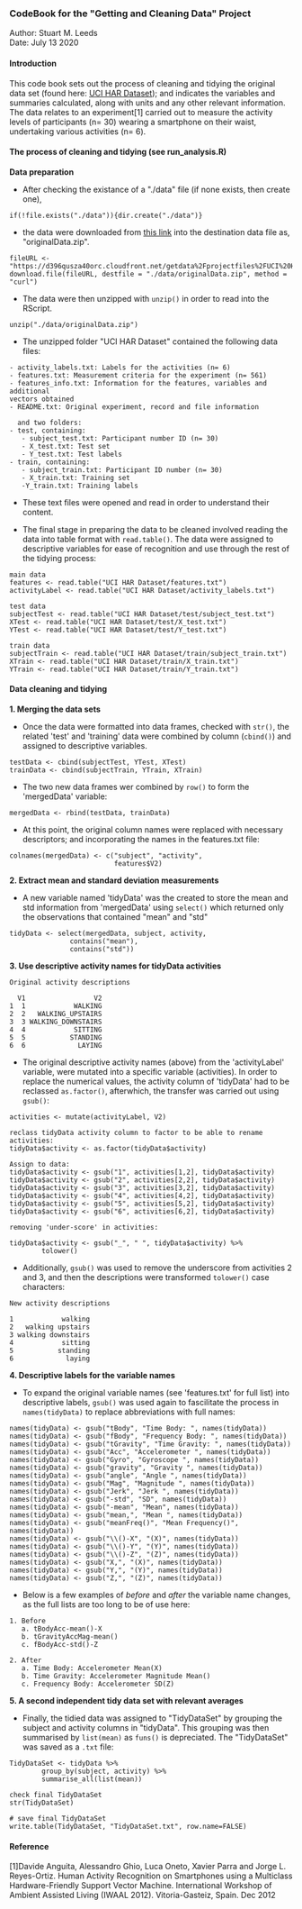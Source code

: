 ### CodeBook for the "Getting and Cleaning Data" Project
Author: Stuart M. Leeds  
Date: July 13 2020  

#### Introduction
This code book sets out the process of cleaning and tidying the original data 
set (found here: [UCI HAR Dataset](https://archive.ics.uci.edu/ml/datasets/Human+Activity+Recognition+Using+Smartphones)); and indicates the variables and summaries calculated, along with units and 
any other relevant information. The data relates to an experiment[1] carried out 
to measure the activity levels of participants (n= 30) wearing a smartphone on 
their waist, undertaking various activities (n= 6).


#### The process of cleaning and tidying (see run_analysis.R)
__Data preparation__

* After checking the existance of a "./data" file (if none exists, then create 
one),
```
if(!file.exists("./data")){dir.create("./data")}
```
* the data were downloaded from [this link](https://d396qusza40orc.cloudfront.net/getdata%2Fprojectfiles%2FUCI%20HAR%20Dataset.zip) 
into the destination data file as, "originalData.zip".
```
fileURL <- "https://d396qusza40orc.cloudfront.net/getdata%2Fprojectfiles%2FUCI%20HAR%20Dataset.zip"
download.file(fileURL, destfile = "./data/originalData.zip", method = "curl")
```
* The data were then unzipped with `unzip()` in order to read into the RScript.
```
unzip("./data/originalData.zip")
```
* The unzipped folder "UCI HAR Dataset" contained the following data files:
```
- activity_labels.txt: Labels for the activities (n= 6)
- features.txt: Measurement criteria for the experiment (n= 561)
- features_info.txt: Information for the features, variables and additional 
vectors obtained
- README.txt: Original experiment, record and file information

  and two folders:
- test, containing:
   - subject_test.txt: Participant number ID (n= 30)
   - X_test.txt: Test set
   - Y_test.txt: Test labels
- train, containing:
   - subject_train.txt: Participant ID number (n= 30)
   - X_train.txt: Training set
   -Y_train.txt: Training labels
```
* These text files were opened and read in order to understand their content.

* The final stage in preparing the data to be cleaned involved reading the data 
into table format with `read.table()`. The data were assigned to descriptive 
variables for ease of recognition and use through the rest of the tidying 
process:
```
main data
features <- read.table("UCI HAR Dataset/features.txt")
activityLabel <- read.table("UCI HAR Dataset/activity_labels.txt")

test data
subjectTest <- read.table("UCI HAR Dataset/test/subject_test.txt")
XTest <- read.table("UCI HAR Dataset/test/X_test.txt")
YTest <- read.table("UCI HAR Dataset/test/Y_test.txt")

train data
subjectTrain <- read.table("UCI HAR Dataset/train/subject_train.txt")
XTrain <- read.table("UCI HAR Dataset/train/X_train.txt")
YTrain <- read.table("UCI HAR Dataset/train/Y_train.txt")
```

#### Data cleaning and tidying
__1. Merging the data sets__

* Once the data were formatted into data frames, checked with `str()`, the 
related 'test' and 'training' data were combined by column (`cbind()`) and 
assigned to descriptive variables.
```
testData <- cbind(subjectTest, YTest, XTest)
trainData <- cbind(subjectTrain, YTrain, XTrain)
```
* The two new data frames wer combined by `row()` to form the 'mergedData' 
variable:
```
mergedData <- rbind(testData, trainData)
```
* At this point, the original column names were replaced with necessary 
descriptors; and incorporating the names in the features.txt file:
```
colnames(mergedData) <- c("subject", "activity",
                          features$V2)
```
__2. Extract mean and standard deviation measurements__

* A new variable named 'tidyData' was the created to store the mean and std 
information from 'mergedData' using `select()` which returned only the 
observations that contained "mean" and "std"
```
tidyData <- select(mergedData, subject, activity,
               contains("mean"),
               contains("std"))
```
__3. Use descriptive activity names for tidyData activities__

```
Original activity descriptions

  V1                 V2
1  1            WALKING
2  2   WALKING_UPSTAIRS
3  3 WALKING_DOWNSTAIRS
4  4            SITTING
5  5           STANDING
6  6             LAYING
```
* The original descriptive activity names (above) from the 'activityLabel' 
variable, were mutated into a specific variable (activities). In order to 
replace the numerical values, the activity column of 'tidyData' had to be 
reclassed `as.factor()`, afterwhich, the transfer was carried out using `gsub()`:
```
activities <- mutate(activityLabel, V2)

reclass tidyData activity column to factor to be able to rename activities:
tidyData$activity <- as.factor(tidyData$activity)

Assign to data:
tidyData$activity <- gsub("1", activities[1,2], tidyData$activity) 
tidyData$activity <- gsub("2", activities[2,2], tidyData$activity)
tidyData$activity <- gsub("3", activities[3,2], tidyData$activity)
tidyData$activity <- gsub("4", activities[4,2], tidyData$activity)
tidyData$activity <- gsub("5", activities[5,2], tidyData$activity)
tidyData$activity <- gsub("6", activities[6,2], tidyData$activity)

removing 'under-score' in activities:

tidyData$activity <- gsub("_", " ", tidyData$activity) %>%
        tolower()
```
* Additionally, `gsub()` was used to remove the underscore from activities 2 and 
3, and then the descriptions were transformed `tolower()` case characters:
```
New activity descriptions

1            walking
2   walking upstairs
3 walking downstairs
4            sitting
5           standing
6             laying 
```
__4. Descriptive labels for the variable names__

* To expand the original variable names (see 'features.txt' for full list) into
descriptive labels, `gsub()` was used again to fascilitate the process in
`names(tidyData)` to replace abbreviations with full names:
```
names(tidyData) <- gsub("tBody", "Time Body: ", names(tidyData))
names(tidyData) <- gsub("fBody", "Frequency Body: ", names(tidyData))
names(tidyData) <- gsub("tGravity", "Time Gravity: ", names(tidyData))
names(tidyData) <- gsub("Acc", "Accelerometer ", names(tidyData))
names(tidyData) <- gsub("Gyro", "Gyroscope ", names(tidyData))
names(tidyData) <- gsub("gravity", "Gravity ", names(tidyData))
names(tidyData) <- gsub("angle", "Angle ", names(tidyData))
names(tidyData) <- gsub("Mag", "Magnitude ", names(tidyData))
names(tidyData) <- gsub("Jerk", "Jerk ", names(tidyData))
names(tidyData) <- gsub("-std", "SD", names(tidyData))
names(tidyData) <- gsub("-mean", "Mean", names(tidyData))
names(tidyData) <- gsub("mean,", "Mean ", names(tidyData))
names(tidyData) <- gsub("meanFreq()", "Mean Frequency()", names(tidyData))
names(tidyData) <- gsub("\\()-X", "(X)", names(tidyData))
names(tidyData) <- gsub("\\()-Y", "(Y)", names(tidyData))
names(tidyData) <- gsub("\\()-Z", "(Z)", names(tidyData))
names(tidyData) <- gsub("X,", "(X)", names(tidyData))
names(tidyData) <- gsub("Y,", "(Y)", names(tidyData))
names(tidyData) <- gsub("Z,", "(Z)", names(tidyData))
```
* Below is a few examples of _before_ and _after_ the variable name changes, as 
the full lists are too long to be of use here:
```
1. Before
   a. tBodyAcc-mean()-X
   b. tGravityAccMag-mean()
   c. fBodyAcc-std()-Z
   
2. After
   a. Time Body: Accelerometer Mean(X)
   b. Time Gravity: Accelerometer Magnitude Mean()
   c. Frequency Body: Accelerometer SD(Z)
```
__5. A second independent tidy data set with relevant averages__

* Finally, the tidied data was assigned to "TidyDataSet" by grouping the subject
and activity columns in "tidyData". This grouping was then summarised by
`list(mean)` as `funs()` is depreciated. The "TidyDataSet" was saved as a `.txt`
file:
```
TidyDataSet <- tidyData %>%
        group_by(subject, activity) %>%
        summarise_all(list(mean))

check final TidyDataSet
str(TidyDataSet)

# save final TidyDataSet
write.table(TidyDataSet, "TidyDataSet.txt", row.name=FALSE)
```
#### Reference
[1]Davide Anguita, Alessandro Ghio, Luca Oneto, Xavier Parra and 
Jorge L. Reyes-Ortiz. Human Activity Recognition on Smartphones using a 
Multiclass Hardware-Friendly Support Vector Machine. International Workshop of 
Ambient Assisted Living (IWAAL 2012). Vitoria-Gasteiz, Spain. Dec 2012
